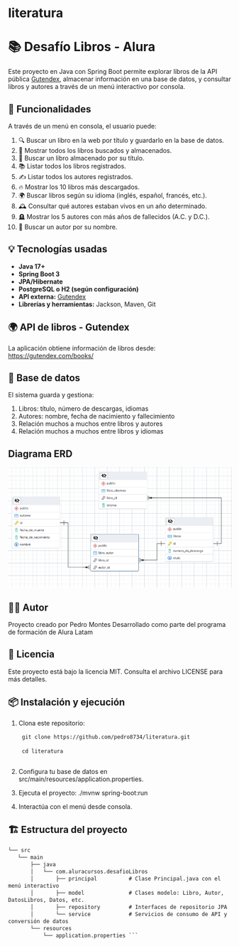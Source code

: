 # literatura
# 📚 Desafío Libros - Alura

Este proyecto en Java con Spring Boot permite explorar libros de la API pública [Gutendex](https://gutendex.com/), almacenar información en una base de datos, y consultar libros y autores a través de un menú interactivo por consola.

## 🚀 Funcionalidades

A través de un menú en consola, el usuario puede:

1. 🔍 Buscar un libro en la web por título y guardarlo en la base de datos.
2. 📖 Mostrar todos los libros buscados y almacenados.
3. 🧠 Buscar un libro almacenado por su título.
4. 📚 Listar todos los libros registrados.
5. ✍️ Listar todos los autores registrados.
6. 🔥 Mostrar los 10 libros más descargados.
7. 🌍 Buscar libros según su idioma (inglés, español, francés, etc.).
8. 🕰️ Consultar qué autores estaban vivos en un año determinado.
9. 🪦 Mostrar los 5 autores con más años de fallecidos (A.C. y D.C.).
10. 🔎 Buscar un autor por su nombre.

## 💡 Tecnologías usadas

- **Java 17+**
- **Spring Boot 3**
- **JPA/Hibernate**
- **PostgreSQL o H2 (según configuración)**
- **API externa:** [Gutendex](https://gutendex.com/)
- **Librerías y herramientas:** Jackson, Maven, Git




## 🌍 API de libros - Gutendex
La aplicación obtiene información de libros desde:
https://gutendex.com/books/



## 📂 Base de datos
El sistema guarda y gestiona:

1. Libros: título, número de descargas, idiomas
2. Autores: nombre, fecha de nacimiento y fallecimiento
3. Relación muchos a muchos entre libros y autores
4. Relación muchos a muchos entre libros y idiomas

## Diagrama ERD
![Texto alternativo](https://github.com/pedro8734/literatura/blob/131f248cd6cc80e28f0fac55bd618592799b8e5d/Diagrama.png)

## 🙋‍♂️ Autor
Proyecto creado por Pedro Montes
Desarrollado como parte del programa de formación de Alura Latam

## 📜 Licencia
Este proyecto está bajo la licencia MIT. Consulta el archivo LICENSE para más detalles.

## 📦 Instalación y ejecución

1. Clona este repositorio:

   ```text
    git clone https://github.com/pedro8734/literatura.git

    cd literatura
   

2. Configura tu base de datos en src/main/resources/application.properties.

3. Ejecuta el proyecto:
   ./mvnw spring-boot:run
   
4. Interactúa con el menú desde consola.

## 🏗️ Estructura del proyecto

 ```text
└── src
    └── main
        ├── java
        │   └── com.aluracursos.desafioLibros
        │       ├── principal          # Clase Principal.java con el menú interactivo
        │       ├── model              # Clases modelo: Libro, Autor, DatosLibros, Datos, etc.
        │       ├── repository         # Interfaces de repositorio JPA
        │       └── service            # Servicios de consumo de API y conversión de datos
        └── resources
            └── application.properties ```







